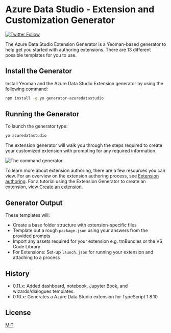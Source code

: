 # Azure Data Studio - Extension and Customization Generator

[![Twitter Follow](https://img.shields.io/twitter/follow/azuredatastudio?style=social)](https://twitter.com/azuredatastudio)

The Azure Data Studio Extension Generator is a Yeoman-based generator to help get you started with authoring extensions. There are 13 different possible templates for you to use.

## Install the Generator

Install Yeoman and the Azure Data Studio Extension generator by using the following command:

```bash
npm install -g yo generator-azuredatastudio
```

## Running the Generator
To launch the generator type:

```bash
yo azuredatastudio
```

The extension generator will walk you through the steps required to create your customized extension with prompting for any required information.

![The command generator](https://raw.githubusercontent.com/llali/generator-azuredatastudio/master/yoazuredatastudio.png)

To learn more about extension authoring, there are a few resources you can view. For an overview on the extension authoring process, see [Extension authoring](https://docs.microsoft.com/en-us/sql/azure-data-studio/extension-authoring?view=sql-server-ver15). For a tutorial using the Extension Generator to create an extension, view [Create an extension](https://docs.microsoft.com/en-us/sql/azure-data-studio/tutorial-create-extension?view=sql-server-ver15).

## Generator Output

These templates will:
* Create a base folder structure with extension-specific files
* Template out a rough `package.json` using your answers from the provided prompts
* Import any assets required for your extension e.g. tmBundles or the VS Code Library
* For Extensions: Set-up `launch.json` for running your extension and attaching to a process

## History

* 0.11.x: Added dashboard, notebook, Jupyter Book, and wizards/dialogues templates.
* 0.10.x: Generates a Azure Data Studio extension for TypeScript 1.8.10

## License

[MIT](LICENSE)
